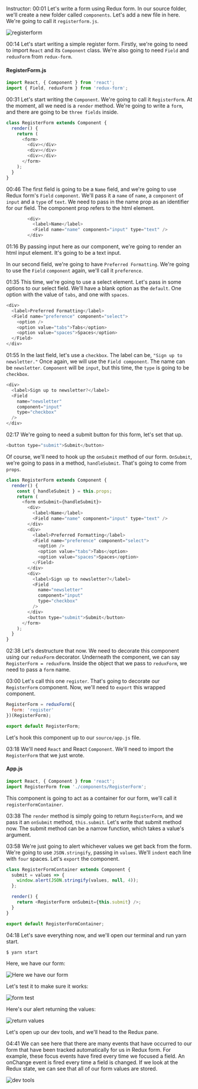 Instructor: 00:01 Let's write a form using Redux form. In our source folder, we'll create a new folder called `components`. Let's add a new file in here. We're going to call it `registerform.js`.

![registerform](../images/redux-create-a-simple-form-field-in-redux-form-register-form.png)

00:14 Let's start writing a simple register form. Firstly, we're going to need to import `React` and its `Component` class. We're also going to need `Field` and `reduxForm` from `redux-form`.

#### RegisterForm.js
```javascript
import React, { Component } from 'react';
import { Field, reduxForm } from 'redux-form';
```

00:31 Let's start writing the `Component`. We're going to call it `RegisterForm`. At the moment, all we need is a `render` method. We're going to write a `form`, and there are going to be `three fields` inside.

```javascript
class RegisterForm extends Component {
  render() {
    return (
      <form>
        <div></div>
        <div></div>
        <div></div>
      </form>
    );
  }
}
```

00:46 The first field is going to be a `Name` field, and we're going to use Redux form's `Field` `component`. We'll pass it a `name` of `name`, a `component` of `input` and a `type` of `text`. We need to pass in the name prop as an identifier for our field. The component prop refers to the html element.

```javascript
        <div>
          <label>Name</label>
          <Field name="name" component="input" type="text" />
        </div>
```

01:16 By passing input here as our component, we're going to render an html input element. It's going to be a text input. 

In our second field, we're going to have `Preferred Formatting`. We're going to use the `Field` `component` again, we'll call it `preference`.

01:35 This time, we're going to use a select element. Let's pass in some options to our select field. We'll have a blank option as the `default`. One option with the value of `tabs`, and one with `spaces`.

```javascript
<div>
  <label>Preferred Formatting</label>
  <Field name="preference" component="select">
    <option />
    <option value="tabs">Tabs</option>
    <option value="spaces">Spaces</option>
  </Field>
</div>
```
01:55 In the last field, let's use a `checkbox`. The label can be, `"Sign up to newsletter."` Once again, we will use the `Field component`. The name can be `newsletter`. `Component` will be `input`, but this time, the `type` is going to be `checkbox`.

```javascript
<div>
  <label>Sign up to newsletter?</label>
  <Field
    name="newsletter"
    component="input"
    type="checkbox"
  />
</div>
```

02:17 We're going to need a submit button for this form, let's set that up. 

```javascript
<button type="submit">Submit</button>
```

Of course, we'll need to hook up the `onSubmit` method of our form. `OnSubmit`, we're going to pass in a method, `handleSubmit`. That's going to come from `props`.

```javascript
class RegisterForm extends Component {
  render() {
    const { handleSubmit } = this.props;
    return (
      <form onSubmit={handleSubmit}>
        <div>
          <label>Name</label>
          <Field name="name" component="input" type="text" />
        </div>
        <div>
          <label>Preferred Formatting</label>
          <Field name="preference" component="select">
            <option />
            <option value="tabs">Tabs</option>
            <option value="spaces">Spaces</option>
          </Field>
        </div>
        <div>
          <label>Sign up to newsletter?</label>
          <Field
            name="newsletter"
            component="input"
            type="checkbox"
          />
        </div>
        <button type="submit">Submit</button>
      </form>
    );
  }
}
```

02:38 Let's destructure that now. We need to decorate this component using our `reduxForm` decorator. Underneath the component, we can say `RegisterForm = reduxForm`. Inside the object that we pass to `reduxForm`, we need to pass a `form` name.

03:00 Let's call this one `register`. That's going to decorate our `RegisterForm` component. Now, we'll need to `export` this wrapped component. 

```javascript
RegisterForm = reduxForm({
  form: 'register'
})(RegisterForm);

export default RegisterForm;
```
Let's hook this component up to our `source/app.js` file.

03:18 We'll need `React` and React `Component`. We'll need to import the `RegisterForm` that we just wrote. 

#### App.js
```javascript
import React, { Component } from 'react';
import RegisterForm from './components/RegisterForm';
```

This component is going to act as a container for our form, we'll call it `registerFormContainer`.

03:38 The `render` method is simply going to return `RegisterForm`, and we pass it an `onSubmit` method, `this.submit`. Let's write that submit method now. The submit method can be a narrow function, which takes a value's argument.

03:58 We're just going to alert whichever values we get back from the form. We're going to use `JSON.stringify`, passing in `values`. We'll `indent` each line with `four` spaces. Let's `export` the component.

```javascript
class RegisterFormContainer extends Component {
  submit = values => {
    window.alert(JSON.stringify(values, null, 4));
  };

  render() {
    return <RegisterForm onSubmit={this.submit} />;
  }
}

export default RegisterFormContainer;
```

04:18 Let's save everything now, and we'll open our terminal and run yarn start. 

```bash
$ yarn start
```

Here, we have our form: 

![Here we have our form](../images/redux-create-a-simple-form-field-in-redux-form-here-we-have-our-form.png)

Let's test it to make sure it works: 

![form test](../images/redux-create-a-simple-form-field-in-redux-form-form-test.png)

Here's our alert returning the values:

![return values](../images/redux-create-a-simple-form-field-in-redux-form-return-values.png) 


Let's open up our dev tools, and we'll head to the Redux pane.

04:41 We can see here that there are many events that have occurred to our form that have been tracked automatically for us in Redux form. For example, these focus events have fired every time we focused a field. An onChange event is fired every time a field is changed. If we look at the Redux state, we can see that all of our form values are stored.

![dev tools](../images/redux-create-a-simple-form-field-in-redux-form-dev-tools.png)